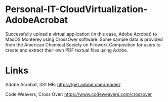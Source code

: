 # Personal-IT-CloudVirtualization-AdobeAcrobat

Successfully upload a virtual application (in this case, Adobe Acrobat) to MacOS Monterey using CrossOver software.
Some sample data is provided from the American Chemical Society on Firework Composition for users to create and extract their own PDF textual files using Adobe.

# Links

Adobe Acrobat, 331 MB: https://get.adobe.com/reader/

Code Weavers, Cross Over: https://www.codeweavers.com/crossover
